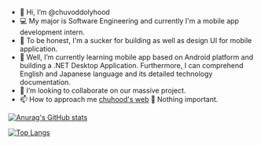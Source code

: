 - 👋 Hi, I’m @chuvoddolyhood
- 💻 My major is Software Engineering and currently I'm a mobile app development intern.
- 👀 To be honest, I'm a sucker for building as well as design UI for mobile application.
- 🌱 Well, I’m currently learning mobile app based on Android platform and building a .NET Desktop Application. Furthermore, I can comprehend English and Japanese language and its detailed technology documentation.
- 💞️ I’m looking to collaborate on our massive project.
- 📫 How to approach me <a href="https://chuvoddolyhood.github.io/trannhannghia/">chuhood's web</a> 🤣 Nothing important.

<!---
chuvoddolyhood/chuvoddolyhood is a ✨ special ✨ repository because its `README.md` (this file) appears on your GitHub profile.
You can click the Preview link to take a look at your changes.
--->
[![Anurag's GitHub stats](https://github-readme-stats.vercel.app/api?username=chuvoddolyhood&show_icons=true)](https://github.com/anuraghazra/github-readme-stats)

[![Top Langs](https://github-readme-stats.vercel.app/api/top-langs/?username=chuvoddolyhood&layout=compact)](https://github.com/anuraghazra/github-readme-stats)
